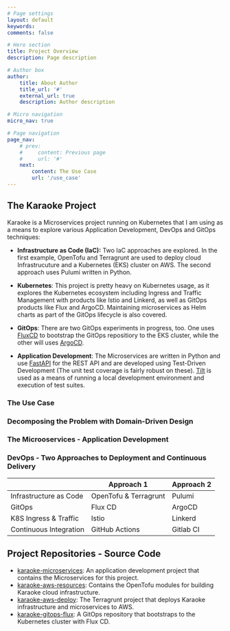 ```yaml
---
# Page settings
layout: default
keywords:
comments: false

# Hero section
title: Project Overview
description: Page description

# Author box
author:
    title: About Author
    title_url: '#'
    external_url: true
    description: Author description

# Micro navigation
micro_nav: true

# Page navigation
page_nav:
    # prev:
    #     content: Previous page
    #     url: '#'
    next:
        content: The Use Case
        url: '/use_case'
---
```

## The Karaoke Project
Karaoke is a Microservices project running on Kubernetes that I am using as a means to explore various Application Development, DevOps and GitOps techniques:

* **Infrastructure as Code (IaC):** 
Two IaC approaches are explored. In the first example, OpenTofu and Terragrunt are used to deploy cloud Infrastrucuture and a Kubernetes (EKS) cluster on AWS. The second approach uses Pulumi written in Python. 

* **Kubernetes**: 
This project is pretty heavy on Kubernetes usage, as it explores the Kubernetes ecosystem including Ingress and Traffic Management with products like Istio and Linkerd, as well as GitOps products like Flux and ArgoCD. Maintaining microservices as Helm charts as part of the GitOps lifecycle is also covered. 

* **GitOps**:
There are two GitOps experiments in progress, too. One uses [FluxCD](https://fluxcd.io/) to bootstrap the GitOps repositiory to the EKS cluster, while the other will uses [ArgoCD](https://argoproj.github.io/cd/). 

* **Application Development**:
The Microservices are written in Python and use [FastAPI](https://fastapi.tiangolo.com/) for the REST API and are developed using Test-Driven Development (The unit test coverage is fairly robust on these). [Tilt](https://tilt.dev/) is used as a means of running a local development environment and execution of test suites. 


### The Use Case

### Decomposing the Problem with Domain-Driven Design

### The Microoservices - Application Development

### DevOps - Two Approaches to Deployment and Continuous Delivery

|                        | Approach 1            | Approach 2 |
|------------------------|-----------------------|------------|
| Infrastructure as Code | OpenTofu & Terragrunt | Pulumi     |
| GitOps                 | Flux CD               | ArgoCD     |
| K8S Ingress & Traffic  | Istio                 | Linkerd    |
| Continuous Integration | GitHub Actions        | Gitlab CI  |

## Project Repositories - Source Code
* [karaoke-microservices](https://github.com/lukewyman/karaoke-microservices): An application development project that contains the Microservices for this project.
* [karaoke-aws-resources](https://github.com/lukewyman/karaoke-aws-resources): Contains the OpenTofu modules for building Karaoke cloud infrastructure.
* [karaoke-aws-deploy](https://github.com/lukewyman/karaoke-aws-deploy): The Terragrunt project that deploys Karaoke infrastructure and microservices to AWS.
* [karaoke-gitops-flux](https://github.com/lukewyman/karaoke-gitops-flux): A GitOps repository that bootstraps to the Kubernetes cluster with Flux CD. 